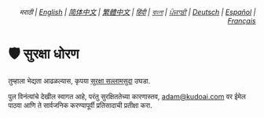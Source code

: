 <div align="right">
    <h6>
        <picture>
            <source type="image/svg+xml" media="(prefers-color-scheme: dark)" srcset="https://cdn.jsdelivr.net/gh/adamlui/js-utils/docs/images/earth-icon/white/icon32.svg">
            <img height=14 src="https://cdn.jsdelivr.net/gh/adamlui/js-utils/docs/images/earth-icon/black/icon32.svg">
        </picture>
        &nbsp;मराठी |
        <a href="../SECURITY.md">English</a> |
        <a href="../zh-cn/SECURITY.md">简体中文</a> |
        <a href="../zh-tw/SECURITY.md">繁體中文</a> |
        <a href="../hi/SECURITY.md">हिंदी</a> |
        <a href="../bn/SECURITY.md">বাংলা</a> |
        <a href="../pa/SECURITY.md">ਪੰਜਾਬੀ</a> |
        <a href="../de/SECURITY.md">Deutsch</a> |
        <a href="../es/SECURITY.md">Español</a> |
        <a href="../fr/SECURITY.md">Français</a>
    </h6>
</div>

# 🛡️ सुरक्षा धोरण

तुम्हाला भेद्यता आढळल्यास, कृपया [सुरक्षा सल्लामसुदा](https://github.com/adamlui/minify.js/security/advisories/new) उघडा.

पुल विनंत्यांचे देखील स्वागत आहे, परंतु सुरक्षिततेच्या कारणास्तव, <adam@kudoai.com> वर ईमेल पाठवा आणि ते सार्वजनिक करण्यापूर्वी प्रतिसादाची प्रतीक्षा करा.
